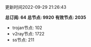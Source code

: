 更新时间2022-09-29 21:26:43

**总订阅: 64**
**总节点: 9920**
**有效节点: 2035**
- trojan节点: 102
- v2ray节点: 1722
- ss节点: 211
